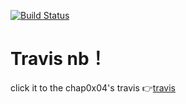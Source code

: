 [![Build Status](https://travis-ci.com/AM00zero/linux-2020-AM00zero.svg?branch=chap0x04)](https://travis-ci.com/AM00zero/linux-2020-AM00zero)
# Travis nb！
click it to the chap0x04's travis 👉[travis](https://travis-ci.com/github/AM00zero/linux-2020-AM00zero/)



